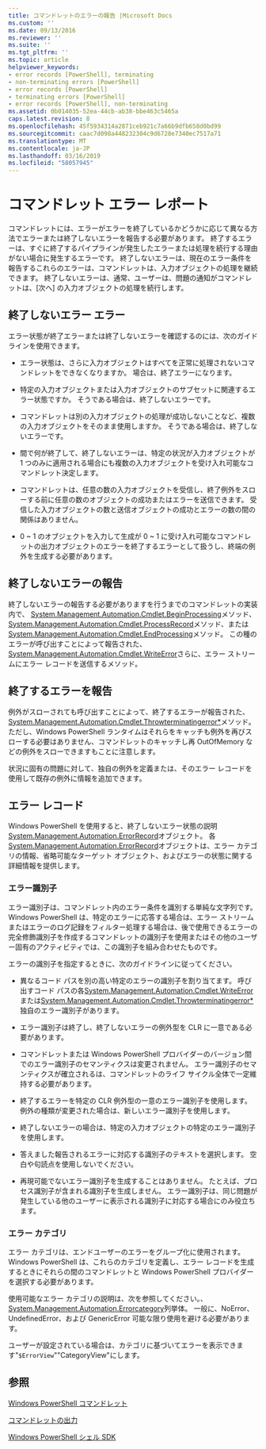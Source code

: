 ```yaml
---
title: コマンドレットのエラーの報告 |Microsoft Docs
ms.custom: ''
ms.date: 09/13/2016
ms.reviewer: ''
ms.suite: ''
ms.tgt_pltfrm: ''
ms.topic: article
helpviewer_keywords:
- error records [PowerShell], terminating
- non-terminating errors [PowerShell]
- error records [PowerShell]
- terminating errors [PowerShell]
- error records [PowerShell], non-terminating
ms.assetid: 0b014035-52ea-44cb-ab38-bbe463c5465a
caps.latest.revision: 8
ms.openlocfilehash: 45f5934314a2871ceb921c7a66b9dfb658d0bd99
ms.sourcegitcommit: caac7d098a448232304c9d6728e7340ec7517a71
ms.translationtype: MT
ms.contentlocale: ja-JP
ms.lasthandoff: 03/16/2019
ms.locfileid: "58057945"
---
```

# <a name="cmdlet-error-reporting"></a>コマンドレット エラー レポート

コマンドレットには、エラーがエラーを終了しているかどうかに応じて異なる方法でエラーまたは終了しないエラーを報告する必要があります。 終了するエラーは、すぐに終了するパイプラインが発生したエラーまたは処理を続行する理由がない場合に発生するエラーです。 終了しないエラーは、現在のエラー条件を報告するこれらのエラーは、コマンドレットは、入力オブジェクトの処理を継続できます。 終了しないエラーは、通常、ユーザーは、問題の通知がコマンドレットは、[次へ] の入力オブジェクトの処理を続行します。

## <a name="terminating-and-nonterminating-errors"></a>終了しないエラー エラー

エラー状態が終了エラーまたは終了しないエラーを確認するのには、次のガイドラインを使用できます。

- エラー状態は、さらに入力オブジェクトはすべてを正常に処理されないコマンドレットをできなくなりますか。 場合は、終了エラーになります。

- 特定の入力オブジェクトまたは入力オブジェクトのサブセットに関連するエラー状態ですか。 そうである場合は、終了しないエラーです。

- コマンドレットは別の入力オブジェクトの処理が成功しないことなど、複数の入力オブジェクトをそのまま使用しますか。 そうである場合は、終了しないエラーです。

- 間で何が終了して、終了しないエラーは、特定の状況が入力オブジェクトが 1 つのみに適用される場合にも複数の入力オブジェクトを受け入れ可能なコマンドレット決定します。

- コマンドレットは、任意の数の入力オブジェクトを受信し、終了例外をスローする前に任意の数のオブジェクトの成功またはエラーを送信できます。 受信した入力オブジェクトの数と送信オブジェクトの成功とエラーの数の間の関係はありません。

- 0 ~ 1 のオブジェクトを入力して生成が 0 ~ 1 に受け入れ可能なコマンドレットの出力オブジェクトのエラーを終了するエラーとして扱うし、終端の例外を生成する必要があります。

## <a name="reporting-nonterminating-errors"></a>終了しないエラーの報告

終了しないエラーの報告する必要がありますを行うまでのコマンドレットの実装内で、 [System.Management.Automation.Cmdlet.BeginProcessing](/dotnet/api/System.Management.Automation.Cmdlet.BeginProcessing)メソッド、 [System.Management.Automation.Cmdlet.ProcessRecord](/dotnet/api/System.Management.Automation.Cmdlet.ProcessRecord)メソッド、または[System.Management.Automation.Cmdlet.EndProcessing](/dotnet/api/System.Management.Automation.Cmdlet.EndProcessing)メソッド。 この種のエラーが呼び出すことによって報告された、 [System.Management.Automation.Cmdlet.WriteError](/dotnet/api/System.Management.Automation.Cmdlet.WriteError)さらに、エラー ストリームにエラー レコードを送信するメソッド。

## <a name="reporting-terminating-errors"></a>終了するエラーを報告

例外がスローされても呼び出すことによって、終了するエラーが報告された、 [System.Management.Automation.Cmdlet.Throwterminatingerror*](/dotnet/api/System.Management.Automation.Cmdlet.ThrowTerminatingError)メソッド。 ただし、Windows PowerShell ランタイムはそれらをキャッチも例外を再びスローする必要はありません、コマンドレットのキャッチし再 OutOfMemory などの例外をスローできますもことに注意します。

状況に固有の問題に対して、独自の例外を定義または、そのエラー レコードを使用して既存の例外に情報を追加できます。

## <a name="error-records"></a>エラー レコード

Windows PowerShell を使用すると、終了しないエラー状態の説明[System.Management.Automation.ErrorRecord](/dotnet/api/System.Management.Automation.ErrorRecord)オブジェクト。 各[System.Management.Automation.ErrorRecord](/dotnet/api/System.Management.Automation.ErrorRecord)オブジェクトは、エラー カテゴリの情報、省略可能なターゲット オブジェクト、およびエラーの状態に関する詳細情報を提供します。

### <a name="error-identifiers"></a>エラー識別子

エラー識別子は、コマンドレット内のエラー条件を識別する単純な文字列です。 Windows PowerShell は、特定のエラーに応答する場合は、エラー ストリームまたはエラーのログ記録をフィルター処理する場合は、後で使用できるエラーの完全修飾識別子を作成するコマンドレットの識別子を使用またはその他のユーザー固有のアクティビティでは、この識別子を組み合わせたものです。

エラーの識別子を指定するときに、次のガイドラインに従ってください。

- 異なるコード パスを別の高い特定のエラーの識別子を割り当てます。 呼び出すコード パスの各[System.Management.Automation.Cmdlet.WriteError](/dotnet/api/System.Management.Automation.Cmdlet.WriteError)または[System.Management.Automation.Cmdlet.Throwterminatingerror*](/dotnet/api/System.Management.Automation.Cmdlet.ThrowTerminatingError)独自のエラー識別子があります。

- エラー識別子は終了し、終了しないエラーの例外型を CLR に一意である必要があります。

- コマンドレットまたは Windows PowerShell プロバイダーのバージョン間でのエラー識別子のセマンティクスは変更されません。 エラー識別子のセマンティクスが確立されるは、コマンドレットのライフ サイクル全体で一定維持する必要があります。

- 終了するエラーを特定の CLR 例外型の一意のエラー識別子を使用します。 例外の種類が変更された場合は、新しいエラー識別子を使用します。

- 終了しないエラーの場合は、特定の入力オブジェクトの特定のエラー識別子を使用します。

- 答えました報告されるエラーに対応する識別子のテキストを選択します。 空白や句読点を使用しないでください。

- 再現可能でないエラー識別子を生成することはありません。 たとえば、プロセス識別子が含まれる識別子を生成しません。 エラー識別子は、同じ問題が発生している他のユーザーに表示される識別子に対応する場合にのみ役立ちます。

### <a name="error-categories"></a>エラー カテゴリ

エラー カテゴリは、エンドユーザーのエラーをグループ化に使用されます。 Windows PowerShell は、これらのカテゴリを定義し、エラー レコードを生成するときにそれらの間のコマンドレットと Windows PowerShell プロバイダーを選択する必要があります。

使用可能なエラー カテゴリの説明は、次を参照してください。、 [System.Management.Automation.Errorcategory](/dotnet/api/System.Management.Automation.ErrorCategory)列挙体。 一般に、NoError、UndefinedError、および GenericError 可能な限り使用を避ける必要があります。

ユーザーが設定されている場合は、カテゴリに基づいてエラーを表示できます"`$ErrorView`""CategoryView"にします。

## <a name="see-also"></a>参照

[Windows PowerShell コマンドレット](./cmdlet-overview.md)

[コマンドレットの出力](./types-of-cmdlet-output.md)

[Windows PowerShell シェル SDK](../windows-powershell-reference.md)
